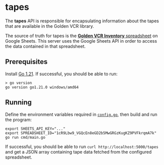 # tapes

The **tapes**  API is responsible for encapsulating information about the tapes that
are available in the Golden VCR library.

The source of truth for tapes is the [**Golden VCR Inventory** spreadsheet](https://docs.google.com/spreadsheets/d/1cR9Lbw9_VGQcEn8eGD2b5MwGRGzKugKZ9PVFkrqmA7k/edit#gid=0)
on Google Sheets. This server uses the Google Sheets API in order to access the data
contained in that spreadsheet.

## Prerequisites

Install [Go 1.21](https://go.dev/doc/install). If successful, you should be able to run:

```
> go version
go version go1.21.0 windows/amd64
```

## Running

Define the environment variables required in [`config.go`](./internal/config/config.go),
then build and run the program:

```
export SHEETS_API_KEY="..."
export SPREADSHEET_ID="1cR9Lbw9_VGQcEn8eGD2b5MwGRGzKugKZ9PVFkrqmA7k"
go run cmd/main.go
```

If successful, you should be able to run `curl http://localhost:5000/tapes` and get a
JSON array containing tape data fetched from the configured spreadsheet.
